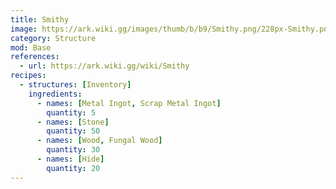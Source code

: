 ```yaml
---
title: Smithy
image: https://ark.wiki.gg/images/thumb/b/b9/Smithy.png/228px-Smithy.png
category: Structure
mod: Base
references:
  - url: https://ark.wiki.gg/wiki/Smithy
recipes: 
  - structures: [Inventory]
    ingredients: 
      - names: [Metal Ingot, Scrap Metal Ingot]
        quantity: 5
      - names: [Stone]
        quantity: 50
      - names: [Wood, Fungal Wood]
        quantity: 30
      - names: [Hide]
        quantity: 20
---
```

